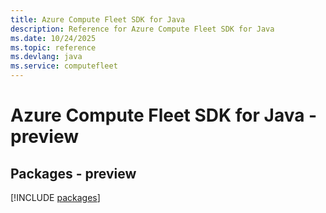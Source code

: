 ```yaml
---
title: Azure Compute Fleet SDK for Java
description: Reference for Azure Compute Fleet SDK for Java
ms.date: 10/24/2025
ms.topic: reference
ms.devlang: java
ms.service: computefleet
---
```

# Azure Compute Fleet SDK for Java - preview
## Packages - preview
[!INCLUDE [packages](compute-fleet-index.md)]